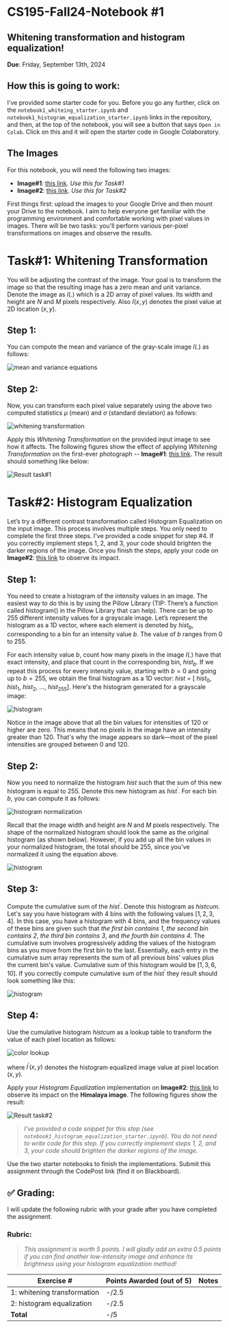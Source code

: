 # CS195-Fall24-Notebook #1
## Whitening transformation and histogram equalization!

<b>Due</b>: Friday, September 13th, 2024

## How this is going to work: 

I've provided some starter code for you. Before you go any further, click on the `notebook1_whiteing_starter.ipynb` and `notebook1_histogram_equalization_starter.ipynb` links in the repository, and then, at the top of the notebook, you will see a button that says `Open in Colab`. Click on this and it will open the starter code in Google Colaboratory.

## The Images
For this notebook, you will need the following two images:
- **Image#1**: [this link](https://github.com/alimoorreza/CS195-Fall24-Notebook-1/blob/main/data/first_photograph.png). *Use this for Task#1*
- **Image#2**: [this link](https://github.com/alimoorreza/CS195-Fall24-Notebook-1/blob/main/data/himalaya_dark.png). *Use this for Task#2*
 
First things first: upload the images to your Google Drive and then mount your Drive to the notebook. I aim to help everyone get familiar with the programming environment and comfortable working with pixel values in images. There will be two tasks: you'll perform various per-pixel transformations on images and observe the results.
# **Task#1**: Whitening Transformation
You will be adjusting the contrast of the image. Your goal is to transform the image so that the resulting image has a zero mean and unit variance. Denote the image as $I(.)$ which is a 2D array of pixel values. Its width and height are $N$ and $M$ pixels respectively. Also $I(x,y)$ denotes the pixel value at 2D location $(x,y)$.

## **Step 1:** 
You can compute the mean and variance of the gray-scale image $I(.)$ as follows:

<!--$\mu$ = $\frac{\sum_{x=1}^{N}\sum_{y=1}^{M}I(x,y)}{N \times M}$
\sigma^{2} = \frac{\sum_{x=1}^{N}\sum_{y=1}^{M}(I(x,y)-\mu)^2}{N*M}-->
![mean and variance equations](https://github.com/alimoorreza/CS195-Fall24-Notebook-1/blob/main/etc/whitening_eq1.png)

## **Step 2:** 
Now, you can transform each pixel value separately using the above two computed statistics $\mu$ (mean) and $\sigma$ (standard deviation) as follows:
    <!--I^{'}(x,y) = \frac{I(x,y)-\mu}{\sigma}-->
    
![whitening transformation](https://github.com/alimoorreza/CS195-Fall24-Notebook-1/blob/main/etc/whitening_eq2.png)


Apply this *Whitening Transformation* on the provided input image to see how it affects. The following figures show the effect of applying *Whitening Transformation* on the first-ever photograph -- **Image#1**: [this link](https://github.com/alimoorreza/CS195-Fall24-Notebook-1/blob/main/data/first_photograph.png). The result should something like below:

![Result task#1](https://github.com/alimoorreza/CS195-Fall24-Notebook-1/blob/main/etc/task1_result.png)

# **Task#2**: Histogram Equalization
Let’s try a different contrast transformation called Histogram Equalization on the input image. This process involves multiple steps. You only need to complete the first three steps. I've provided a code snippet for step #4. If you correctly implement steps 1, 2, and 3, your code should brighten the darker regions of the image. 
Once you finish the steps, apply your code on **Image#2**: [this link](https://github.com/alimoorreza/CS195-Fall24-Notebook-1/blob/main/data/himalaya_dark.png) to observe its impact. 

## **Step 1:** 
You need to create a histogram of the intensity values in an image. The easiest way to do this is by using the Pillow Library (TIP: There’s a function called histogram() in the Pillow Library that can help). There can be up to 255 different intensity values for a grayscale image. Let’s represent the histogram as a 1D vector, where each element is denoted by $hist_{b}$, corresponding to a bin for an intensity value $b$. The value of $b$ ranges from 0 to 255.

For each intensity value $b$, count how many pixels in the image $I(.)$ have that exact intensity, and place that count in the corresponding bin, $hist_{b}$. If we repeat this process for every intensity value, starting with $b = 0$ and going up to $b = 255$, we obtain the final histogram as a 1D vector: $hist$ = [ $hist_{0}$, $hist_{1}$, $hist_{2}$, ..., $hist_{255}$]. Here's the histogram generated for a grayscale image:

![histogram](https://github.com/alimoorreza/CS195-Fall24-Notebook-1/blob/main/etc/histogram_example.png)

Notice in the image above that all the bin values for intensities of 120 or higher are zero. This means that no pixels in the image have an intensity greater than 120. That's why the image appears so dark—most of the pixel intensities are grouped between 0 and 120.

## **Step 2:**
Now you need to normalize the histogram $hist$ such that the sum of this new histogram is equal to 255. Denote this new histogram as $hist^{'}$. For each bin $b$, you can compute it as follows:

![histogram normalization](https://github.com/alimoorreza/CS195-Fall24-Notebook-1/blob/main/etc/histogram_equalization_eq1.png)

Recall that the image width and height are $N$ and $M$ pixels respectively. The shape of the normalized histogram should look the same as the original histogram (as shown below). However, if you add up all the bin values in your normalized histogram, the total should be 255, since you've normalized it using the equation above.

![histogram](https://github.com/alimoorreza/CS195-Fall24-Notebook-1/blob/main/etc/histogram_normalized.png)

## **Step 3:** 
Compute the cumulative sum of the $hist^{'}$. Denote this histogram as $histcum^{}$. Let's say you have histogram with 4 bins with the following values $[1,2,3,4]$. In this case, you have a histogram with 4 bins, and the frequency values of these bins are given such that
*the first bin contains 1*, *the second bin contains 2*, *the third bin contains 3*, and *the fourth bin contains 4*. The cumulative sum involves progressively adding the values of the histogram bins as you move from the first bin to the last. Essentially, each entry in the cumulative sum array represents the sum of all previous bins' values plus the current bin's value. Cumulative sum of this histogram would be $[1,3,6,10]$. If you correctly compute cumulative sum of the $hist^{'}$ they result should look something like this:

![histogram](https://github.com/alimoorreza/CS195-Fall24-Notebook-1/blob/main/etc/histogram_cumulative_sum.png)

## **Step 4:** 
Use the cumulative histogram $histcum^{}$ as a lookup table to transform the value of each pixel location as follows:

![color lookup](https://github.com/alimoorreza/CS195-Fall24-Notebook-1/blob/main/etc/histogram_equalization_eq2.png)

where $I^{'}(x,y)$ denotes the histogram equalized image value at pixel location $(x,y)$. 

Apply your *Histogram Equalization* implementation on **Image#2**: [this link](https://github.com/alimoorreza/CS195-Fall24-Notebook-1/blob/main/data/himalaya_dark.png) to observe its impact on the **Himalaya image**. The following figures show the result:

![Result task#2](https://github.com/alimoorreza/CS195-Fall24-Notebook-1/blob/main/etc/task2_result.png)

> *I've provided a code snippet for this step (see `notebook1_histogram_equalization_starter.ipynb`). You do not need to write code for this step. If you correctly implement steps 1, 2, and 3, your code should brighten the darker regions of the image.*

Use the two starter notebooks to finish the implementations. Submit this assignment through the CodePost link (find it on Blackboard).

## :white_check_mark: Grading: 
I will update the following rubric with your grade after you have completed the assignment.

### Rubric:
> *This assignment is worth 5 points. I will gladly add an extra 0.5 points if you can find another low-intensity image and enhance its brightness using your histogram equalization method!*

>

| Exercise #  | Points Awarded (out of 5)  | Notes |
| --------- | ------------------- | --------- |
| 1:  whitening transformation         |    -/2.5    |            |
| 2: histogram equalization            |    -/2.5    |            | 
| <b>Total                             |    -/5      |     </b>   |
